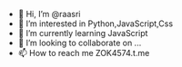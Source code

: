 - 👋 Hi, I’m @raasri
- 👀 I’m interested in Python,JavaScript,Css
- 🌱 I’m currently learning JavaScript
- 💞️ I’m looking to collaborate on ...
- 📫 How to reach me ZOK4574.t.me

<!---
raasri/raasri is a ✨ special ✨ repository because its `README.md` (this file) appears on your GitHub profile.
You can click the Preview link to take a look at your changes.
--->
